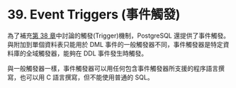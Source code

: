 # 39. Event Triggers \(事件觸發\)

為了補充[第 38 章](../triggers/)中討論的觸發\(Trigger\)機制，PostgreSQL 還提供了事件觸發。與附加到單個資料表只能用於 DML 事件的一般觸發器不同，事件觸發器是特定資料庫的全域觸發器，能夠在 DDL 事件發生時觸發。

與一般觸發器一樣，事件觸發器可以用任何包含事件觸發器所支援的程序語言撰寫，也可以用 C 語言撰寫，但不能使用普通的 SQL。

